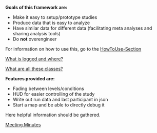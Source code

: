 **Goals of this framework are:**
* Make it easy to setup/prototype studies
* Produce data that is easy to analyze
* Have similar data for different data (facilitating meta analyses and sharing analysis tools)
* Do **not** overengineer

For information on how to use this, go to the [HowToUse-Section](HowToUse)

[What is logged and where?](Logging)

[What are all these classes?](Architecture)

**Features provided are:**
* Fading between levels/conditions
* HUD for easier controlling of the study
* Write out run data and last participant in json
* Start a map and be able to directly debug it

Here helpful information should be gathered.

[Meeting Minutes](meeting-minutes)